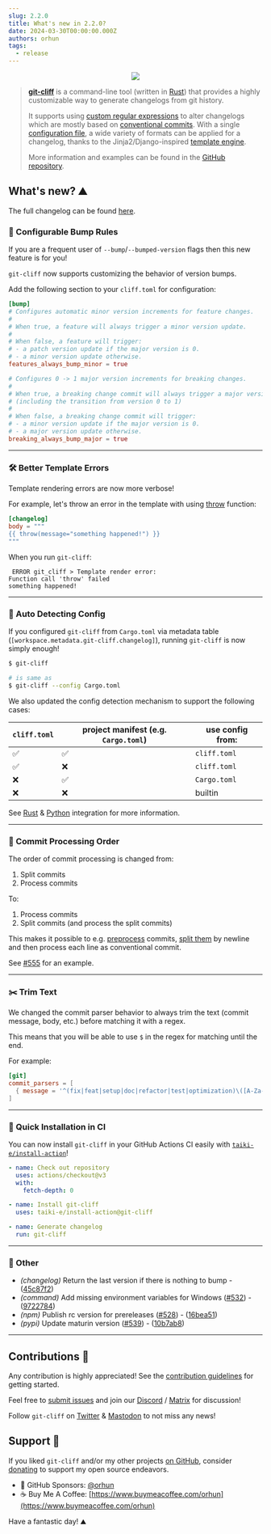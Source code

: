```yaml
---
slug: 2.2.0
title: What's new in 2.2.0?
date: 2024-03-30T00:00:00.000Z
authors: orhun
tags:
  - release
---
```


<center>

  <a href="https://github.com/orhun/git-cliff">
    <img src="/img/git-cliff-anim.gif" />
  </a>

</center>

> [**git-cliff**](https://github.com/orhun/git-cliff) is a command-line tool (written in [Rust](https://www.rust-lang.org/)) that provides a highly customizable way to generate changelogs from git history.
>
> It supports using [custom regular expressions](/docs/configuration/git#commit_parsers) to alter changelogs which are mostly based on [conventional commits](/docs/configuration/git#conventional_commits). With a single [configuration file](/docs/configuration), a wide variety of formats can be applied for a changelog, thanks to the Jinja2/Django-inspired [template engine](/docs/category/templating).
>
> More information and examples can be found in the [GitHub repository](https://github.com/orhun/git-cliff).

## What's new? ⛰️

The full changelog can be found [here](https://github.com/orhun/git-cliff/blob/main/CHANGELOG.md).

### 🎈 Configurable Bump Rules

If you are a frequent user of `--bump`/`--bumped-version` flags then this new feature is for you!

`git-cliff` now supports customizing the behavior of version bumps.

Add the following section to your `cliff.toml` for configuration:

```toml
[bump]
# Configures automatic minor version increments for feature changes.
#
# When true, a feature will always trigger a minor version update.
#
# When false, a feature will trigger:
# - a patch version update if the major version is 0.
# - a minor version update otherwise.
features_always_bump_minor = true

# Configures 0 -> 1 major version increments for breaking changes.
#
# When true, a breaking change commit will always trigger a major version update
# (including the transition from version 0 to 1)
#
# When false, a breaking change commit will trigger:
# - a minor version update if the major version is 0.
# - a major version update otherwise.
breaking_always_bump_major = true
```

---

### 🛠️ Better Template Errors

Template rendering errors are now more verbose!

For example, let's throw an error in the template with using [throw](https://keats.github.io/tera/docs/#throw) function:

```toml
[changelog]
body = """
{{ throw(message="something happened!") }}
"""
```

When you run `git-cliff`:

```
 ERROR git_cliff > Template render error:
Function call 'throw' failed
something happened!
```

---

### 🤖 Auto Detecting Config

If you configured `git-cliff` from `Cargo.toml` via metadata table (`[workspace.metadata.git-cliff.changelog]`), running `git-cliff` is now simply enough!

```sh
$ git-cliff

# is same as
$ git-cliff --config Cargo.toml
```

We also updated the config detection mechanism to support the following cases:

| `cliff.toml` | project manifest (e.g. `Cargo.toml`) | use config from: |
| ------------ | ------------------------------------ | ---------------- |
| ✅           | ✅                                   | `cliff.toml`     |
| ✅           | ❌                                   | `cliff.toml`     |
| ❌           | ✅                                   | `Cargo.toml`     |
| ❌           | ❌                                   | builtin          |

See [Rust](https://git-cliff.org/docs/integration/rust) & [Python](https://git-cliff.org/docs/integration/python) integration for more information.

---

### 🚦 Commit Processing Order

The order of commit processing is changed from:

1. Split commits
2. Process commits

To:

1. Process commits
2. Split commits (and process the split commits)

This makes it possible to e.g. [preprocess](https://git-cliff.org/docs/configuration/git#commit_preprocessors) commits, [split them](https://git-cliff.org/docs/configuration/git#split_commits) by newline and then process each line as conventional commit.

See [#555](https://github.com/orhun/git-cliff/issues/555) for an example.

---

### ✂️ Trim Text

We changed the commit parser behavior to always trim the text (commit message, body, etc.) before matching it with a regex.

This means that you will be able to use `$` in the regex for matching until the end.

For example:

```toml
[git]
commit_parsers = [
  { message = '^(fix|feat|setup|doc|refactor|test|optimization)\([A-Za-z0-9_-]+?\))+(:\ .*)$', group = "test"},
]
```

---

### 🚀 Quick Installation in CI

You can now install `git-cliff` in your GitHub Actions CI easily with [`taiki-e/install-action`](https://github.com/taiki-e/install-action)!

```yml
- name: Check out repository
  uses: actions/checkout@v3
  with:
    fetch-depth: 0

- name: Install git-cliff
  uses: taiki-e/install-action@git-cliff

- name: Generate changelog
  run: git-cliff
```

---

### 🧰 Other

- _(changelog)_ Return the last version if there is nothing to bump - ([45c87f2](https://github.com/orhun/git-cliff/commit/45c87f2f307e8441c128b81835b662362e6b380a))
- _(command)_ Add missing environment variables for Windows ([#532](https://github.com/orhun/git-cliff/issues/532)) - ([9722784](https://github.com/orhun/git-cliff/commit/972278439613d6187699fec02db8e1c4826ec92b))
- _(npm)_ Publish rc version for prereleases ([#528](https://github.com/orhun/git-cliff/issues/528)) - ([16bea51](https://github.com/orhun/git-cliff/commit/16bea5179a89af26dd0bfb07c7d6b7d1efa3c54e))
- _(pypi)_ Update maturin version ([#539](https://github.com/orhun/git-cliff/issues/539)) - ([10b7ab8](https://github.com/orhun/git-cliff/commit/10b7ab829f30beba19d13437ebafc35b9bb38476))

---

## Contributions 👥

Any contribution is highly appreciated! See the [contribution guidelines](https://github.com/orhun/git-cliff/blob/main/CONTRIBUTING.md) for getting started.

Feel free to [submit issues](https://github.com/orhun/git-cliff/issues/new/choose) and join our [Discord](https://discord.gg/W3mAwMDWH4) / [Matrix](https://matrix.to/#/#git-cliff:matrix.org) for discussion!

Follow `git-cliff` on [Twitter](https://twitter.com/git_cliff) & [Mastodon](https://fosstodon.org/@git_cliff) to not miss any news!

## Support 🌟

If you liked `git-cliff` and/or my other projects [on GitHub](https://github.com/orhun), consider [donating](https://donate.orhun.dev) to support my open source endeavors.

- 💖 GitHub Sponsors: [@orhun](https://github.com/sponsors/orhun)
- ☕ Buy Me A Coffee: [https://www.buymeacoffee.com/orhun](https://www.buymeacoffee.com/orhun)

Have a fantastic day! ⛰️
